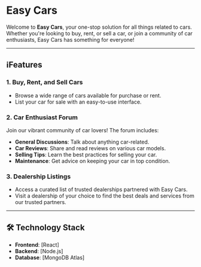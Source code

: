 # Easy Cars

Welcome to **Easy Cars**, your one-stop solution for all things related to cars. Whether you're looking to buy, rent, or sell a car, or join a community of car enthusiasts, Easy Cars has something for everyone!

---

## ℹ️Features

### 1. **Buy, Rent, and Sell Cars**
   - Browse a wide range of cars available for purchase or rent.
   - List your car for sale with an easy-to-use interface.

### 2. **Car Enthusiast Forum**
   Join our vibrant community of car lovers! The forum includes:
   - **General Discussions**: Talk about anything car-related.
   - **Car Reviews**: Share and read reviews on various car models.
   - **Selling Tips**: Learn the best practices for selling your car.
   - **Maintenance**: Get advice on keeping your car in top condition.

### 3. **Dealership Listings**
   - Access a curated list of trusted dealerships partnered with Easy Cars.
   - Visit a dealership of your choice to find the best deals and services from our trusted partners.

---

## 🛠️ Technology Stack

- **Frontend**: [React]
- **Backend**: [Node.js]
- **Database**: [MongoDB Atlas]




